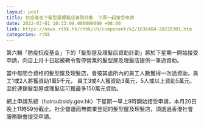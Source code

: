 ```yaml
---
layout: post
title: 抗疫基金下髮型屋理髮店資助計劃　下周一起接受申請
date: 2022-03-01 10:33:08.000000000 +08:00
link: https://news.rthk.hk/rthk/ch/component/k2/1636484-20220301.htm
categories: rthk
---
```


第六輪「防疫抗疫基金」下的「髮型屋及理髮店資助計劃」將於下星期一開始接受申請，向自上月十日起被勒令暫停營業的髮型屋及理髮店提供一筆過資助。

當中每間合資格的髮型屋及理髮店，會按其處所內的員工人數獲得一次過資助，員工1或2人將獲資助1萬5千元， 員工3或4人獲資助3萬元，5人或以上資助5萬元。至於連鎖髮型屋或理髮店可獲最多150萬元資助。

網上申請系統（hairsubsidy.gov.hk）下星期一早上9時開始接受申請，本月20日晚上11時59分截止。社企營運而無商業登記的髮型屋及理髮店，須透過香港社會服務聯會提交申請。
